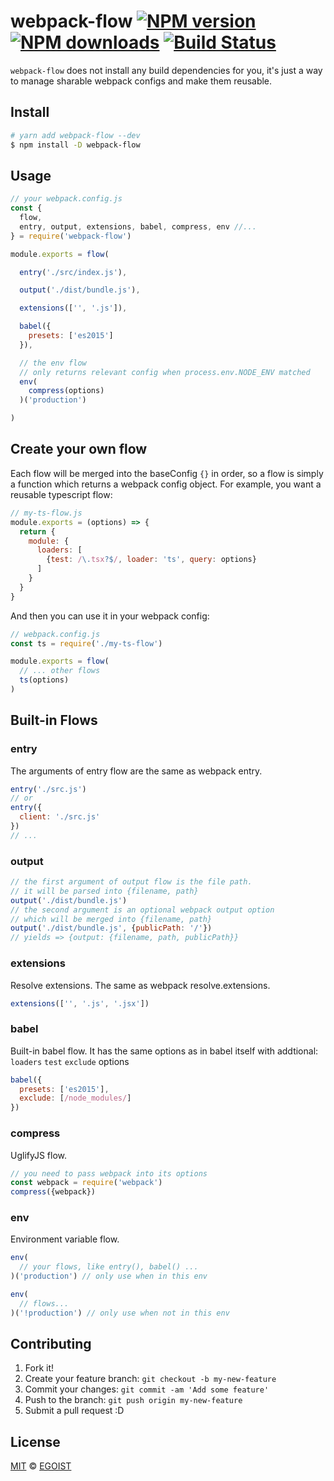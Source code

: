 # webpack-flow [![NPM version](https://img.shields.io/npm/v/webpack-flow.svg?style=flat-square)](https://npmjs.com/package/webpack-flow) [![NPM downloads](https://img.shields.io/npm/dm/webpack-flow.svg?style=flat-square)](https://npmjs.com/package/webpack-flow) [![Build Status](https://img.shields.io/circleci/project/egoist/webpack-flow/master.svg?style=flat-square)](https://circleci.com/gh/egoist/webpack-flow)

`webpack-flow` does not install any build dependencies for you, it's just a way to manage sharable webpack configs and make them reusable.

## Install

```bash
# yarn add webpack-flow --dev
$ npm install -D webpack-flow
```

## Usage

```js
// your webpack.config.js
const {
  flow,
  entry, output, extensions, babel, compress, env //...
} = require('webpack-flow')

module.exports = flow(

  entry('./src/index.js'),

  output('./dist/bundle.js'),

  extensions(['', '.js']),

  babel({
    presets: ['es2015']
  }),

  // the env flow
  // only returns relevant config when process.env.NODE_ENV matched
  env(
    compress(options)
  )('production')

)
```

## Create your own flow

Each flow will be merged into the baseConfig `{}` in order, so a flow is simply a function which returns a webpack config object. For example, you want a reusable typescript flow:

```js
// my-ts-flow.js
module.exports = (options) => {
  return {
    module: {
      loaders: [
        {test: /\.tsx?$/, loader: 'ts', query: options}
      ]
    }
  }
}
```

And then you can use it in your webpack config:

```js
// webpack.config.js
const ts = require('./my-ts-flow')

module.exports = flow(
  // ... other flows
  ts(options)
)
```

## Built-in Flows

### entry

The arguments of entry flow are the same as webpack entry.

```js
entry('./src.js')
// or
entry({
  client: './src.js'
})
// ...
```

### output

```js
// the first argument of output flow is the file path.
// it will be parsed into {filename, path}
output('./dist/bundle.js')
// the second argument is an optional webpack output option
// which will be merged into {filename, path}
output('./dist/bundle.js', {publicPath: '/'})
// yields => {output: {filename, path, publicPath}}
```

### extensions

Resolve extensions. The same as webpack resolve.extensions.

```js
extensions(['', '.js', '.jsx'])
```

### babel

Built-in babel flow. It has the same options as in babel itself with addtional: `loaders` `test` `exclude` options

```js
babel({
  presets: ['es2015'],
  exclude: [/node_modules/]
})
```

### compress

UglifyJS flow.

```js
// you need to pass webpack into its options
const webpack = require('webpack')
compress({webpack})
```

### env

Environment variable flow.

```js
env(
  // your flows, like entry(), babel() ...
)('production') // only use when in this env

env(
  // flows...
)('!production') // only use when not in this env
```

## Contributing

1. Fork it!
2. Create your feature branch: `git checkout -b my-new-feature`
3. Commit your changes: `git commit -am 'Add some feature'`
4. Push to the branch: `git push origin my-new-feature`
5. Submit a pull request :D

## License

[MIT](https://egoist.mit-license.org/) © [EGOIST](https://github.com/egoist)
